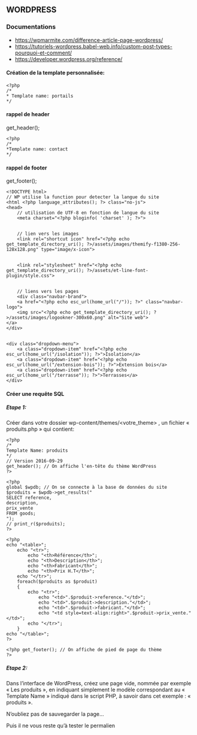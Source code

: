 
## WORDPRESS

### Documentations
- https://wpmarmite.com/difference-article-page-wordpress/
- https://tutoriels-wordpress.babel-web.info/custom-post-types-pourquoi-et-comment/
- https://developer.wordpress.org/reference/



#### Création de la template personnalisée:

	<?php
	/*
	* Template name: portails
	*/

#### rappel de header
get_header();


	<?php
	/*
	*Template name: contact
	*/



#### rappel de footer
get_footer();



	<!DOCTYPE html>
	// WP utilise la function pour detecter la langue du site
	<html <?php language_attributes(); ?> class="no-js">
	<head>
		// utilisation de UTF-8 en fonction de langue du site
		<meta charset="<?php bloginfo( 'charset' ); ?>">


		// lien vers les images 
		<link rel="shortcut icon" href="<?php echo get_template_directory_uri(); ?>/assets/images/themify-f1380-256-128x128.png" type="image/x-icon">


		<link rel="stylesheet" href="<?php echo get_template_directory_uri(); ?>/assets/et-line-font-plugin/style.css">


		// liens vers les pages 
		<div class="navbar-brand">
		<a href="<?php echo esc_url(home_url("/")); ?>" class="navbar-logo">
		<img src="<?php echo get_template_directory_uri(); ?>/assets/images/logookner-300x60.png" alt="Site web">
	</a>
	</div>


	<div class="dropdown-menu">
		<a class="dropdown-item" href="<?php echo esc_url(home_url("/isolation")); ?>">Isolation</a>
		<a class="dropdown-item" href="<?php echo esc_url(home_url("/extension-bois")); ?>">Extension bois</a>
		<a class="dropdown-item" href="<?php echo esc_url(home_url("/terrasse")); ?>">Terrasses</a>
	</div>



#### Créer une requête SQL

##### Etape 1:

Créer dans votre dossier wp-content/themes/<votre_theme> , un fichier « produits.php » qui contient:

	<?php
	/*
	Template Name: produits
	*/
	// Version 2016-09-29
	get_header(); // On affiche l'en-tête du thème WordPress
	?>

	<?php
	global $wpdb; // On se connecte à la base de données du site
	$produits = $wpdb->get_results("
	SELECT reference,
	description,
	prix_vente
	FROM goods;
	");
	// print_r($produits);
	?>

	<?php
	echo "<table>";
		echo "<tr>";
			echo "<th>Référence</th>";
			echo "<th>Description</th>";
			echo "<th>Fabricant</th>";
			echo "<th>Prix H.T</th>";
		echo "</tr>";
		foreach($produits as $produit)
		{
			echo "<tr>";
				echo "<td>".$produit->reference."</td>";
				echo "<td>".$produit->description."</td>";
				echo "<td>".$produit->fabricant."</td>";
				echo "<td style=text-align:right>".$produit->prix_vente."</td>";
			echo "</tr>";
		}
	echo "</table>";
	?>

	<?php get_footer(); // On affiche de pied de page du thème
	?>


##### Etape 2:

Dans l’interface de WordPress, créez une page vide, nommée par exemple « Les produits », en indiquant simplement le modèle correspondant au « Template Name » indiqué dans le script PHP, à savoir dans cet exemple : « produits ».

N’oubliez pas de sauvegarder la page…

Puis il ne vous reste qu’à tester le permalien












